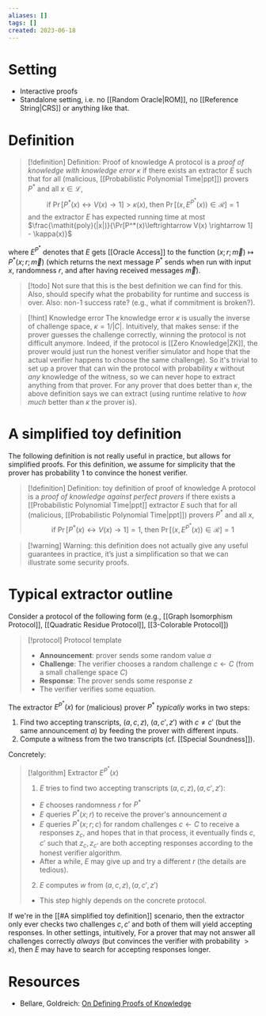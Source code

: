 ```yaml
---
aliases: []
tags: []
created: 2023-06-18
---
```


# Setting
- Interactive proofs
- Standalone setting, i.e. no [[Random Oracle|ROM]], no [[Reference String|CRS]] or anything like that.

# Definition 
> [!definition] Definition: Proof of knowledge
> A protocol is a *proof of knowledge with knowledge error $\kappa$* if there exists an extractor $E$ such that for all (malicious, [[Probabilistic Polynomial Time|ppt]]) provers $P^*$ and all $x\in\mathcal{L}$, $$\text{if }\Pr[P^*(x)\leftrightarrow V(x) \rightarrow 1] > \kappa(x)\text{, then } \Pr[(x, E^{P^*}(x)) \in \mathcal{R}] = 1$$
> and the extractor $E$ has expected running time at most $\frac{\mathit{poly}(|x|)}{\Pr[P^*(x)\leftrightarrow V(x) \rightarrow 1] - \kappa(x)}$

where $E^{P^*}$ denotes that $E$ gets [[Oracle Access]] to the function $(x;r;\vec{m}) \mapsto P^*(x;r;\vec{m})$ (which returns the next message $P^*$ sends when run with input $x$, randomness $r$, and after having received messages $\vec{m}$).

> [!todo] 
> Not sure that this is the best definition we can find for this. 
> Also, should specify what the probability for runtime and success is over.
> Also: non-1 success rate? (e.g., what if commitment is broken?).

> [!hint] Knowledge error
> The knowledge error $\kappa$ is usually the inverse of challenge space, $\kappa = 1/|C|$. Intuitively, that makes sense: if the prover guesses the challenge correctly, winning the protocol is not difficult anymore. Indeed, if the protocol is [[Zero Knowledge|ZK]], the prover would just run the honest verifier simulator and hope that the actual verifier happens to choose the same challenge). So it's trivial to set up a prover that can win the protocol with probability $\kappa$ without *any* knowledge of the witness, so we can never hope to extract anything from that prover. 
> For any prover that does better than $\kappa$, the above definition says we can extract (using runtime relative to *how much* better than $\kappa$ the prover is).

# A simplified toy definition
The following definition is not really useful in practice, but allows for simplified proofs. For this definition, we assume for simplicity that the prover has probability 1 to convince the honest verifier.

> [!definition] Definition: toy definition of proof of knowledge
> A protocol is a *proof of knowledge against perfect provers* if there exists a [[Probabilistic Polynomial Time|ppt]] extractor $E$ such that for all (malicious, [[Probabilistic Polynomial Time|ppt]]) provers $P^*$ and all $x$, $$\text{if }\Pr[P^*(x)\leftrightarrow V(x) \rightarrow 1] = 1\text{, then } \Pr[(x, E^{P^*}(x)) \in \mathcal{R}] = 1$$

> [!warning] Warning: this definition does not actually give any useful guarantees in practice, it’s just a simplification so that we can illustrate some security proofs.

# Typical extractor outline
Consider a protocol of the following form (e.g., [[Graph Isomorphism Protocol]], [[Quadratic Residue Protocol]], [[3-Colorable Protocol]])

> [!protocol] Protocol template
> - **Announcement**: prover sends some random value $a$
> - **Challenge**: The verifier chooses a random challenge $c \gets C$ (from a small challenge space $C$) 
> - **Response**: The prover sends some response $z$
> - The verifier verifies some equation.

The extractor $E^{P^*}(x)$ for (malicious) prover $P^*$ *typically* works in two steps:
1. Find two accepting transcripts, $(a,c,z)$, $(a,c',z')$ with $c\neq c'$ (but the same announcement $a$) by feeding the prover with different inputs. 
2. Compute a witness from the two transcripts (cf. [[Special Soundness]]).

Concretely:
> [!algorithm] Extractor $E^{P^*}(x)$
> 1. $E$ tries to find two accepting transcripts $(a,c,z), (a,c',z')$:
> 	- $E$ chooses randomness $r$ for $P^*$
> 	- $E$ queries $P^*(x;r)$ to receive the prover's announcement $a$
> 	- $E$ queries $P^*(x;r;c)$ for random challenges $c\gets C$ to receive a responses $z_c$, and hopes that in that process, it eventually finds $c,c'$ such that $z_c,z_{c'}$ are both accepting responses according to the honest verifier algorithm.
> 	- After a while, $E$ may give up and try a different $r$ (the details are tedious).
> 2. $E$ computes $w$ from $(a,c,z),(a,c',z')$ 
> 	- This step highly depends on the concrete protocol.

If we're in the [[#A simplified toy definition]] scenario, then the extractor only ever checks two challenges $c,c'$ and both of them will yield accepting responses. 
In other settings, intuitively, 
For a prover that may not answer all challenges correctly *always* (but convinces the verifier with probability $> \kappa$), then $E$ may have to search for accepting responses longer. 

# Resources
- Bellare, Goldreich: [On Defining Proofs of Knowledge](https://www.wisdom.weizmann.ac.il/~oded/PSX/pok.pdf)